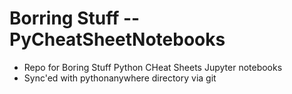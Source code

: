 # Borring Stuff -- PyCheatSheetNotebooks

- Repo for Boring Stuff Python CHeat Sheets Jupyter notebooks
- Sync'ed with pythonanywhere directory via git
